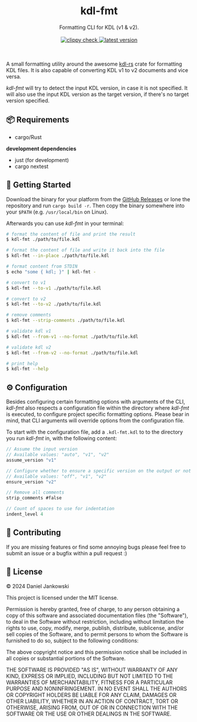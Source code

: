 <h1 align="center">kdl-fmt</h1>

<p align="center">
  Formatting CLI for KDL (v1 & v2).
  <br><br>
  <a href="https://github.com/dj95/kdl-fmt/actions/workflows/lint.yml">
    <img alt="clippy check" src="https://github.com/dj95/kdl-fmt/actions/workflows/lint.yml/badge.svg" />
  </a>
  <a href="https://github.com/dj95/kdl-fmt/releases">
    <img alt="latest version" src="https://img.shields.io/github/v/tag/dj95/kdl-fmt.svg?sort=semver" />
  </a>

  <br><br>
  A small formatting utility around the awesome [kdl-rs](https://github.com/kdl-org/kdl-rs) crate for formatting
  KDL files. It is also capable of converting KDL v1 to v2 documents and vice versa.

  *kdl-fmt* will try to detect the input KDL version, in case it is not specified. It will also use the input
  KDL version as the target version, if there's no target version specified.
</p>

## 📦 Requirements

- cargo/Rust

**development dependencies**
- just (for development)
- cargo nextest

## 🚀 Getting Started

Download the binary for your platform from the [GitHub Releases](https://github.com/dj95/kdl-fmt/releases) or lone the repository and run `cargo build -r`. Then copy the binary somewhere into your `$PATH` (e.g. `/usr/local/bin` on Linux).

Afterwards you can use *kdl-fmt* in your terminal:

```bash
# format the content of file and print the result
$ kdl-fmt ./path/to/file.kdl

# format the content of file and write it back into the file
$ kdl-fmt --in-place ./path/to/file.kdl

# format content from STDIN
$ echo "some { kdl; }" | kdl-fmt -

# convert to v1
$ kdl-fmt --to-v1 ./path/to/file.kdl

# convert to v2
$ kdl-fmt --to-v2 ./path/to/file.kdl

# remove comments
$ kdl-fmt --strip-comments ./path/to/file.kdl

# validate kdl v1
$ kdl-fmt --from-v1 --no-format ./path/to/file.kdl

# validate kdl v2
$ kdl-fmt --from-v2 --no-format ./path/to/file.kdl

# print help
$ kdl-fmt --help
```

## ⚙️ Configuration

Besides configuring certain formatting options with arguments of the CLI, *kdl-fmt* also respects a configuration file
within the directory where *kdl-fmt* is executed, to configure project specific formatting options. Please bear in mind, that CLI arguments
will override options from the configuration file.

To start with the configuration file, add a `.kdl-fmt.kdl` to to the directory you run *kdl-fmt* in, with the following content:

```javascript
// Assume the input version
// Available values: "auto", "v1", "v2"
assume_version "v1"

// Configure whether to ensure a specific version on the output or not
// Available values: "off", "v1", "v2"
ensure_version "v2"

// Remove all comments
strip_comments #false

// Count of spaces to use for indentation
indent_level 4
```

## 🤝 Contributing

If you are missing features or find some annoying bugs please feel free to submit an issue or a bugfix within a pull request :)

## 📝 License

© 2024 Daniel Jankowski

This project is licensed under the MIT license.

Permission is hereby granted, free of charge, to any person obtaining a copy
of this software and associated documentation files (the "Software"), to deal
in the Software without restriction, including without limitation the rights
to use, copy, modify, merge, publish, distribute, sublicense, and/or sell
copies of the Software, and to permit persons to whom the Software is
furnished to do so, subject to the following conditions:

The above copyright notice and this permission notice shall be included in all
copies or substantial portions of the Software.

THE SOFTWARE IS PROVIDED "AS IS", WITHOUT WARRANTY OF ANY KIND, EXPRESS OR
IMPLIED, INCLUDING BUT NOT LIMITED TO THE WARRANTIES OF MERCHANTABILITY,
FITNESS FOR A PARTICULAR PURPOSE AND NONINFRINGEMENT. IN NO EVENT SHALL THE
AUTHORS OR COPYRIGHT HOLDERS BE LIABLE FOR ANY CLAIM, DAMAGES OR OTHER
LIABILITY, WHETHER IN AN ACTION OF CONTRACT, TORT OR OTHERWISE, ARISING FROM,
OUT OF OR IN CONNECTION WITH THE SOFTWARE OR THE USE OR OTHER DEALINGS IN THE
SOFTWARE.
